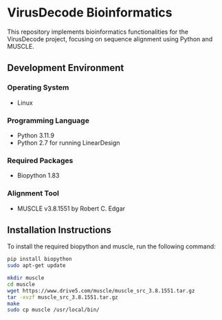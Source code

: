 # VirusDecode Bioinformatics

This repository implements bioinformatics functionalities for the VirusDecode project, focusing on sequence alignment using Python and MUSCLE.

## Development Environment

### Operating System
- Linux

### Programming Language
- Python 3.11.9
- Python 2.7 for running LinearDesign

### Required Packages
- Biopython 1.83

### Alignment Tool
- MUSCLE v3.8.1551 by Robert C. Edgar

## Installation Instructions
To install the required biopython and muscle, run the following command:
```sh
pip install biopython
sudo apt-get update

mkdir muscle
cd muscle
wget https://www.drive5.com/muscle/muscle_src_3.8.1551.tar.gz
tar -xvzf muscle_src_3.8.1551.tar.gz
make
sudo cp muscle /usr/local/bin/
```
